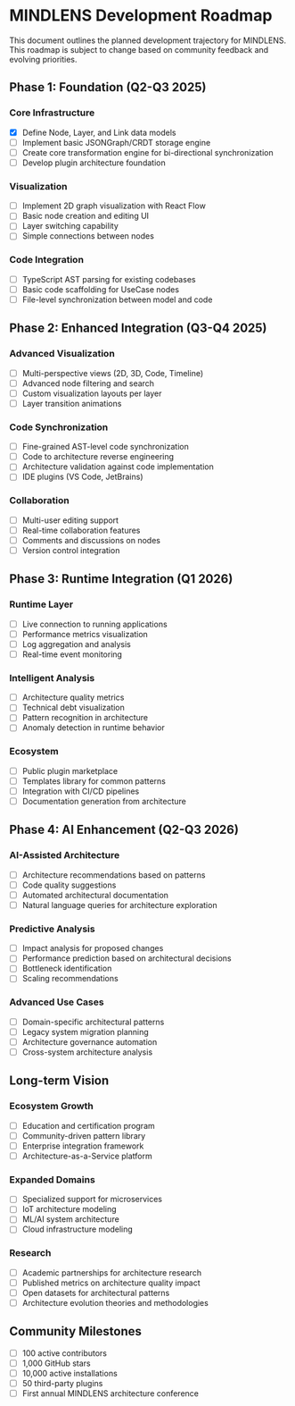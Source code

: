 # MINDLENS Development Roadmap

This document outlines the planned development trajectory for MINDLENS. This roadmap is subject to change based on community feedback and evolving priorities.

## Phase 1: Foundation (Q2-Q3 2025)

### Core Infrastructure
- [x] Define Node, Layer, and Link data models
- [ ] Implement basic JSONGraph/CRDT storage engine
- [ ] Create core transformation engine for bi-directional synchronization
- [ ] Develop plugin architecture foundation

### Visualization
- [ ] Implement 2D graph visualization with React Flow
- [ ] Basic node creation and editing UI
- [ ] Layer switching capability
- [ ] Simple connections between nodes

### Code Integration
- [ ] TypeScript AST parsing for existing codebases
- [ ] Basic code scaffolding for UseCase nodes
- [ ] File-level synchronization between model and code

## Phase 2: Enhanced Integration (Q3-Q4 2025)

### Advanced Visualization
- [ ] Multi-perspective views (2D, 3D, Code, Timeline)
- [ ] Advanced node filtering and search
- [ ] Custom visualization layouts per layer
- [ ] Layer transition animations

### Code Synchronization
- [ ] Fine-grained AST-level code synchronization
- [ ] Code to architecture reverse engineering
- [ ] Architecture validation against code implementation
- [ ] IDE plugins (VS Code, JetBrains)

### Collaboration
- [ ] Multi-user editing support
- [ ] Real-time collaboration features
- [ ] Comments and discussions on nodes
- [ ] Version control integration

## Phase 3: Runtime Integration (Q1 2026)

### Runtime Layer
- [ ] Live connection to running applications
- [ ] Performance metrics visualization
- [ ] Log aggregation and analysis
- [ ] Real-time event monitoring

### Intelligent Analysis
- [ ] Architecture quality metrics
- [ ] Technical debt visualization
- [ ] Pattern recognition in architecture
- [ ] Anomaly detection in runtime behavior

### Ecosystem
- [ ] Public plugin marketplace
- [ ] Templates library for common patterns
- [ ] Integration with CI/CD pipelines
- [ ] Documentation generation from architecture

## Phase 4: AI Enhancement (Q2-Q3 2026)

### AI-Assisted Architecture
- [ ] Architecture recommendations based on patterns
- [ ] Code quality suggestions
- [ ] Automated architectural documentation
- [ ] Natural language queries for architecture exploration

### Predictive Analysis
- [ ] Impact analysis for proposed changes
- [ ] Performance prediction based on architectural decisions
- [ ] Bottleneck identification
- [ ] Scaling recommendations

### Advanced Use Cases
- [ ] Domain-specific architectural patterns
- [ ] Legacy system migration planning
- [ ] Architecture governance automation
- [ ] Cross-system architecture analysis

## Long-term Vision

### Ecosystem Growth
- [ ] Education and certification program
- [ ] Community-driven pattern library
- [ ] Enterprise integration framework
- [ ] Architecture-as-a-Service platform

### Expanded Domains
- [ ] Specialized support for microservices
- [ ] IoT architecture modeling
- [ ] ML/AI system architecture
- [ ] Cloud infrastructure modeling

### Research
- [ ] Academic partnerships for architecture research
- [ ] Published metrics on architecture quality impact
- [ ] Open datasets for architectural patterns
- [ ] Architecture evolution theories and methodologies

## Community Milestones

- [ ] 100 active contributors
- [ ] 1,000 GitHub stars
- [ ] 10,000 active installations
- [ ] 50 third-party plugins
- [ ] First annual MINDLENS architecture conference